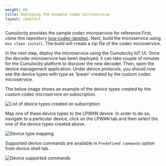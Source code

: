 ```yaml
---
weight: 60
title: Deploying the example codec microservice
layout: redirect
---
```


Cumuloctiy provides the sample codec microservice for reference.First, clone this repository [lora-codec-lansitec](https://github.com/SoftwareAG/cumulocity-examples/tree/develop/lora-codec-lansitec). Next, build the microservice using `mvn clean install`. The build will create a zip file of the codec microservice.

In the next step, deploy the microservice using the Cumulocity IoT UI. Once the decoder microservice has been deployed, it can take couple of minutes for the Cumulocity platform to discover the new decoder. Then, open the device management application. Under device protocols, you should now see the device types with type as 'lpwan' created by the custom codec microservice. 

The below image shows an example of the device types created by the custom codec microservice on subscription. 

![List of device types created on subscription](/images/device-protocols/lpwan-custom-codec/lpwan-custom-codec-device-protocols-list.png)

Map one of these device types to the LPWAN device. In order to do so, navigate to a particular device, click on the LPWAN tab and then select the one of the device types created above.

![Device type mapping](/images/device-protocols/lpwan-custom-codec/lpwan-custom-codec-device-type-mapping.png)

Supported device commands are available in `Predefined commands` option from device shell tab.

![Device supported commands](/images/device-protocols/lpwan-custom-codec/lpwan-custom-codec-device-commands.png)